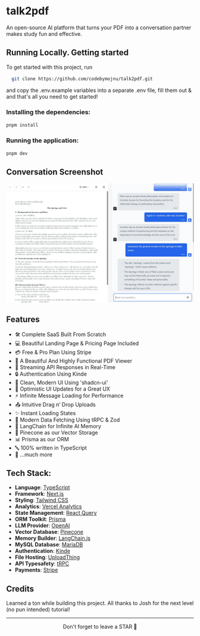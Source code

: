 # talk2pdf

An open-source AI platform that turns your PDF into a conversation partner makes study fun and effective.

## Running Locally. Getting started

To get started with this project, run

```bash
  git clone https://github.com/codebymojnu/talk2pdf.git
```

and copy the .env.example variables into a separate .env file, fill them out & and that's all you need to get started!

### Installing the dependencies:

```bash
pnpm install
```

### Running the application:

```bash
pnpm dev
```

## Conversation Screenshot

[![conversation screenshot](/imagesReadMe/dashboard-preview.png "code by mojnu")](https://github.com/codebymojnu)

## Features

- 🛠️ Complete SaaS Built From Scratch
- 💻 Beautiful Landing Page & Pricing Page Included
- 💳 Free & Pro Plan Using Stripe
- 📄 A Beautiful And Highly Functional PDF Viewer
- 🔄 Streaming API Responses in Real-Time
- 🔒 Authentication Using Kinde
- 🎨 Clean, Modern UI Using 'shadcn-ui'
- 🚀 Optimistic UI Updates for a Great UX
- ⚡ Infinite Message Loading for Performance
- 📤 Intuitive Drag n’ Drop Uploads
- ✨ Instant Loading States
- 🔧 Modern Data Fetching Using tRPC & Zod
- 🧠 LangChain for Infinite AI Memory
- 🌲 Pinecone as our Vector Storage
- 📊 Prisma as our ORM
- 🔤 100% written in TypeScript
- 🎁 ...much more

## Tech Stack:

- **Language**: [TypeScript](https://www.typescriptlang.org)
- **Framework**: [Next.js](https://nextjs.org)
- **Styling**: [Tailwind CSS](https://tailwindcss.com)
- **Analytics**: [Vercel Analytics](https://vercel.com/analytics)
- **State Management**: [React Query](https://www.npmjs.com/package/@tanstack/react-query)
- **ORM Toolkit**: [Prisma](https://www.prisma.io/docs/concepts/overview/what-is-prisma)
- **LLM Provider**: [OpenAI](https://platform.openai.com/docs/overview)
- **Vector Database**: [Pinecone](https://docs.pinecone.io/docs/overview)
- **Memory Builder**: [LangChain.js](https://js.langchain.com/docs/get_started/introduction)
- **MySQL Database**: [MariaDB](https://mariadb.com/docs/)
- **Authentication**: [Kinde](https://kinde.com/docs/developer-tools/nextjs-sdk)
- **File Hosting**: [UploadThing](https://docs.uploadthing.com)
- **API Typesafety**: [tRPC](https://trpc.io/docs)
- **Payments**: [Stripe](https://stripe.com/docs/payments)

## Credits

Learned a ton while building this project. All thanks to Josh for the next level (no pun intended) tutorial!

<hr />

<div align="center">Don't forget to leave a STAR 🌟</div>
